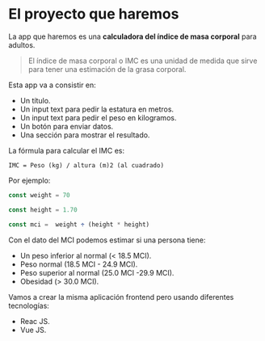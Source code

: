 # El proyecto que haremos

La app que haremos es una **calculadora del índice de masa corporal** para adultos.

> El índice de masa corporal o IMC es una unidad de medida que sirve para tener una estimación de la grasa corporal.

Esta app va a consistir en:

- Un título.
- Un input text para pedir la estatura en metros.
- Un input text para pedir el peso en kilogramos.
- Un botón para enviar datos.
- Una sección para mostrar el resultado.

La fórmula para calcular el IMC es:

```
IMC = Peso (kg) / altura (m)2 (al cuadrado)
```

Por ejemplo:

```js
const weight = 70

const height = 1.70

const mci =  weight ÷ (height * height)
```

Con el dato del MCI podemos estimar si una persona tiene:

- Un peso inferior al normal (< 18.5 MCI).
- Peso normal (18.5 MCI - 24.9 MCI).
- Peso superior al normal (25.0 MCI -29.9 MCI).
- Obesidad (> 30.0 MCI).

Vamos a crear la misma aplicación frontend pero usando diferentes tecnologías:

- Reac JS.
- Vue JS.
